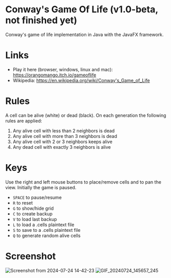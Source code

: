 # Conway's Game Of Life (v1.0-beta, not finished yet)
Conway's game of life implementation in Java with the JavaFX framework.

# Links
* Play it here (browser, windows, linux and mac): https://orangomango.itch.io/gameoflife
* Wikipedia: https://en.wikipedia.org/wiki/Conway's_Game_of_Life

# Rules
A cell can be alive (white) or dead (black). On each generation the following rules are applied:
1. Any alive cell with less than 2 neighbors is dead
2. Any alive cell with more than 3 neighbors is dead
3. Any alive cell with 2 or 3 neighbors keeps alive
4. Any dead cell with exactly 3 neighbors is alive

# Keys
Use the right and left mouse buttons to place/remove cells and to pan the view. Initially the game is paused.
* `SPACE` to pause/resume
* `R` to reset
* `G` to show/hide grid
* `C` to create backup
* `V` to load last backup
* `L` to load a .cells plaintext file
* `S` to save to a .cells plaintext file
* `Q` to generate random alive cells

# Screenshot
![Screenshot from 2024-07-24 14-42-23](https://github.com/user-attachments/assets/385d9cc5-8c06-4a3e-999b-7de0d1669b75)
![GIF_20240724_145657_245](https://github.com/user-attachments/assets/2538f265-696f-4c65-94d8-abab43950d72)
